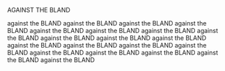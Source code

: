 

AGAINST THE BLAND



against the BLAND
against the BLAND
against the BLAND
against the BLAND
against the BLAND
against the BLAND
against the BLAND
against the BLAND
against the BLAND
against the BLAND
against the BLAND
against the BLAND
against the BLAND
against the BLAND
against the BLAND
against the BLAND
against the BLAND
against the BLAND
against the BLAND
against the BLAND
